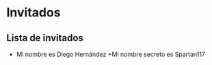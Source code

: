 # Invitados

## Lista de invitados

* Mi nombre es Diego Hernández
    +Mi nombre secreto es Spartan117
